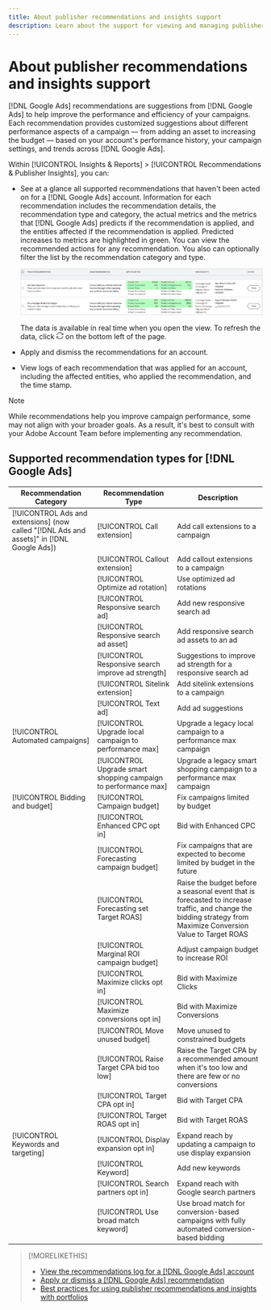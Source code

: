 ```yaml
---
title: About publisher recommendations and insights support
description: Learn about the support for viewing and managing publisher recommendations and insights. 
---
```

# About publisher recommendations and insights support

[!DNL Google Ads] recommendations are suggestions from [!DNL Google Ads] to help improve the performance and efficiency of your campaigns. Each recommendation provides customized suggestions about different performance aspects of a campaign &mdash; from adding an asset to increasing the budget &mdash; based on your account's performance history, your campaign settings, and trends across [!DNL Google Ads].

Within [!UICONTROL Insights & Reports] > [!UICONTROL Recommendations & Publisher Insights], you can:

* See at a glance all supported recommendations that haven't been acted on for a [!DNL Google Ads]<!-- or [Microsoft Advertising]--> account. Information for each recommendation includes the recommendation details, the recommendation type and category, the actual metrics and the metrics that [!DNL Google Ads] predicts if the recommendation is applied, and the entities affected if the recommendation is applied. Predicted increases to metrics are highlighted in green. You can view the recommended actions for any recommendation. You also can optionally filter the list by the recommendation category and type.

  ![Recommendations UI](/help/search-social-commerce/assets/recommendations-ui.png "Recommendations UI")

  The data is available in real time when you open the view. To refresh the data, click ![Refresh](/help/search-social-commerce/assets/refresh.png "Refresh") on the bottom left of the page.

* Apply and dismiss the recommendations for an account.

* View logs of each recommendation that was applied for an account, including the affected entities, who applied the recommendation, and the time stamp.

>[!NOTE]
>
>While recommendations help you improve campaign performance, some may not align with your broader goals. As a result, it's best to consult with your Adobe Account Team before implementing any recommendation.

## Supported recommendation types for [!DNL Google Ads]

| Recommendation Category | Recommendation Type | Description |
| --- | --- | --- |
| [!UICONTROL Ads and extensions] (now called "[!DNL Ads and assets]" in [!DNL Google Ads]) | [!UICONTROL Call extension] | Add call extensions to a campaign |
| | [!UICONTROL Callout extension] | Add callout extensions to a campaign |
| | [!UICONTROL Optimize ad rotation] | Use optimized ad rotations |
| | [!UICONTROL Responsive search ad] | Add new responsive search ad |
| | [!UICONTROL Responsive search ad asset] | Add responsive search ad assets to an ad |
| | [!UICONTROL Responsive search improve ad strength] | Suggestions to improve ad strength for a responsive search ad |
| | [!UICONTROL Sitelink extension] | Add sitelink extensions to a campaign |
| | [!UICONTROL Text ad] | Add ad suggestions |
| [!UICONTROL Automated campaigns] | [!UICONTROL Upgrade local campaign to performance max] | Upgrade a legacy local campaign to a performance max campaign |
| | [!UICONTROL Upgrade smart shopping campaign to performance max] | Upgrade a legacy smart shopping campaign to a performance max campaign |
| [!UICONTROL Bidding and budget] | [!UICONTROL Campaign budget] | Fix campaigns limited by budget |
| | [!UICONTROL Enhanced CPC opt in] | Bid with Enhanced CPC |
| | [!UICONTROL Forecasting campaign budget] | Fix campaigns that are expected to become limited by budget in the future |
| | [!UICONTROL Forecasting set Target ROAS] | Raise the budget before a seasonal event that is forecasted to increase traffic, and change the bidding strategy from Maximize Conversion Value to Target ROAS  |
| | [!UICONTROL Marginal ROI campaign budget] | Adjust campaign budget to increase ROI |
| | [!UICONTROL Maximize clicks opt in] | Bid with Maximize Clicks |
| | [!UICONTROL Maximize conversions opt in] | Bid with Maximize Conversions |
| | [!UICONTROL Move unused budget] | Move unused to constrained budgets |
| | [!UICONTROL Raise Target CPA bid too low] | Raise the Target CPA by a recommended amount when it's too low and there are few or no conversions |
| | [!UICONTROL Target CPA opt in] | Bid with Target CPA |
| | [!UICONTROL Target ROAS opt in] | Bid with Target ROAS |
| [!UICONTROL Keywords and targeting] | [!UICONTROL Display expansion opt in] | Expand reach by updating a campaign to use display expansion |
| | [!UICONTROL Keyword] | Add new keywords |
| | [!UICONTROL Search partners opt in] | Expand reach with Google search partners |
| | [!UICONTROL Use broad match keyword] | Use broad match for conversion-based campaigns with fully automated conversion-based bidding |

>[!MORELIKETHIS]
>
>* [View the recommendations log for a [!DNL Google Ads] account](google-recommendation-view-log.md)
>* [Apply or dismiss a [!DNL Google Ads] recommendation](google-recommendation-apply-dismiss.md)
>* [Best practices for using publisher recommendations and insights with portfolios](recommendation-best-practices.md)
